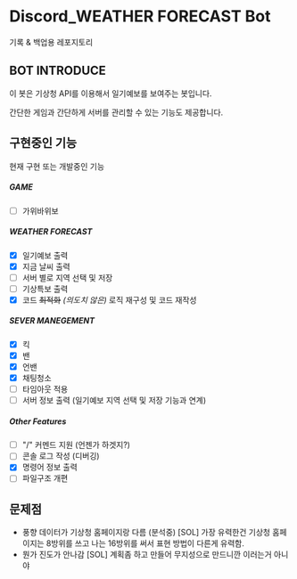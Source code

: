 # Discord_WEATHER FORECAST Bot

기록 & 백업용 레포지토리

## BOT INTRODUCE

이 봇은 기상청 API를 이용해서 일기예보를 보여주는 봇입니다.

간단한 게임과 간단하게 서버를 관리할 수 있는 기능도 제공합니다.

## 구현중인 기능

현재 구현 또는 개발중인 기능

##### GAME

* [ ] 가위바위보

##### WEATHER FORECAST

* [X] 일기예보 출력
* [X] 지금 날씨 출력
* [ ] 서버 별로 지역 선택 및 저장
* [ ] 기상특보 출력
* [X] 코드 ~~최적화~~ *(의도치 않은)* 로직 재구성 및 코드 재작성

##### SEVER MANEGEMENT

* [X] 킥
* [X] 밴
* [X] 언밴
* [X] 채팅청소
* [ ] 타임아웃 적용
* [ ] 서버 정보 출력 (일기예보 지역 선택 및 저장 기능과 연계)

##### Other Features

* [ ] "/" 커멘드 지원 (언젠가 하겟지?)
* [ ] 콘솔 로그 작성 (디버깅)
* [X] 명령어 정보 출력
* [ ] 파일구조 개편

## 문제점

* 풍향 데이터가 기상청 홈페이지랑 다름 (분석중)
  [SOL] 가장 유력한건 기상청 홈페이지는 8방위를 쓰고 나는 16방위를 써서 표현 방법이 다른게 유력함.
* 뭔가 진도가 안나감
  [SOL] 계획좀 하고 만들어 무지성으로 만드니깐 이러는거 아니야
